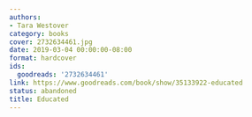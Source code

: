 ```yaml
---
authors:
- Tara Westover
category: books
cover: 2732634461.jpg
date: 2019-03-04 00:00:00-08:00
format: hardcover
ids:
  goodreads: '2732634461'
link: https://www.goodreads.com/book/show/35133922-educated
status: abandoned
title: Educated
---
```

